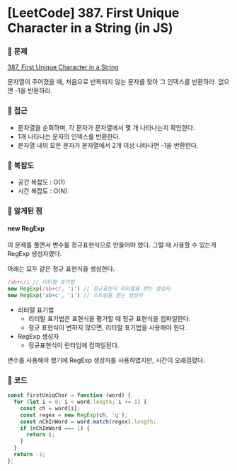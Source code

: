 # [LeetCode] 387. First Unique Character in a String (in JS)

### 📖 문제

[387. First Unique Character in a String](https://leetcode.com/problems/first-unique-character-in-a-string/)

문자열이 주어졌을 때, 처음으로 반복되지 않는 문자를 찾아 그 인덱스를 반환하라. 없으면 -1을 반환하라.

### 🚎 접근
- 문자열을 순회하며, 각 문자가 문자열에서 몇 개 나타나는지 확인한다. 
- 1개 나타나는 문자의 인덱스를 반환한다.
- 문자열 내의 모든 문자가 문자열에서 2개 이상 나타나면 -1을 반환한다.
### 🧭 복잡도

- 공간 복잡도 : O(1)
- 시간 복잡도 : O(N)

### 🧐 알게된 점

#### new RegExp

이 문제를 풀면서 변수를 정규표현식으로 만들어야 했다.
그럴 때 사용할 수 있는게 RegExp 생성자였다.

아래는 모두 같은 정규 표현식을 생성한다.
```javascript
/ab+c/i // 리터럴 표기법 
new RegExp(/ab+c/, 'i') // 정규표현식 리터럴을 받는 생성자
new RegExp('ab+c', 'i') // 스트링을 받는 생성자
```
- 리터럴 표기법
  - 리터럴 표기법은 표현식을 평가할 때 정규 표현식을 컴파일한다.
  - 정규 표현식이 변하지 않으면, 리터럴 표기법을 사용해야 한다.
- RegExp 생성자
  - 정규표현식이 런타임에 컴파일된다.

변수를 사용해야 했기에 RegExp 생성자를 사용하였지만, 시간이 오래걸렸다.

### 📝 코드

```javascript
const firstUniqChar = function (word) {
  for (let i = 0; i < word.length; i += 1) {
    const ch = word[i];
    const regex = new RegExp(ch, 'g');
    const nChInWord = word.match(regex).length;
    if (nChInWord === 1) {
      return i;
    }
  }
  return -1;
};

```
